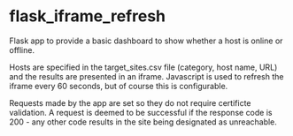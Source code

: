 # flask_iframe_refresh

Flask app to provide a basic dashboard to show whether a host is online or offline.

Hosts are specified in the target_sites.csv file (category, host name, URL) and the results are presented in an iframe. Javascript is used to refresh the iframe every 60 seconds, but of course this is configurable.

Requests made by the app are set so they do not require certificte validation. A request is deemed to be successful if the response code is 200 - any other code results in the site being designated as unreachable.
